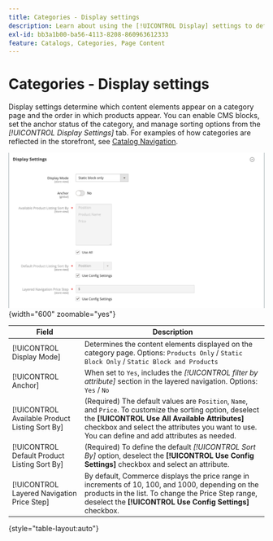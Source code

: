 ```yaml
---
title: Categories - Display settings
description: Learn about using the [!UICONTROL Display] settings to define which content elements appear on a category page and the order in which products appear.
exl-id: bb3a1b00-ba56-4113-8208-860963612333
feature: Catalogs, Categories, Page Content
---
```

# Categories - Display settings

Display settings determine which content elements appear on a category page and the order in which products appear. You can enable CMS blocks, set the anchor status of the category, and manage sorting options from the _[!UICONTROL Display Settings]_ tab. For examples of how categories are reflected in the storefront, see [Catalog Navigation](navigation.md).

![Display Settings for categories](./assets/category-display-settings.png){width="600" zoomable="yes"}

|Field|Description|
|--- |--- |
|[!UICONTROL Display Mode]|Determines the content elements displayed on the category page. Options: `Products Only` / `Static Block Only` / `Static Block and Products`|
|[!UICONTROL Anchor]|When set to `Yes`, includes the _[!UICONTROL filter by attribute]_ section in the layered navigation. Options: `Yes` / `No`|
|[!UICONTROL Available Product Listing Sort By]|(Required) The default values are `Position`, `Name`, and `Price`. To customize the sorting option, deselect the **[!UICONTROL Use All Available Attributes]** checkbox and select the attributes you want to use. You can define and add attributes as needed.|
|[!UICONTROL Default Product Listing Sort By]|(Required) To define the default _[!UICONTROL Sort By]_ option, deselect the **[!UICONTROL Use Config Settings]** checkbox and select an attribute.|
|[!UICONTROL Layered Navigation Price Step]|By default, Commerce displays the price range in increments of 10, 100, and 1000, depending on the products in the list. To change the Price Step range, deselect the **[!UICONTROL Use Config Settings]** checkbox.|

{style="table-layout:auto"}
